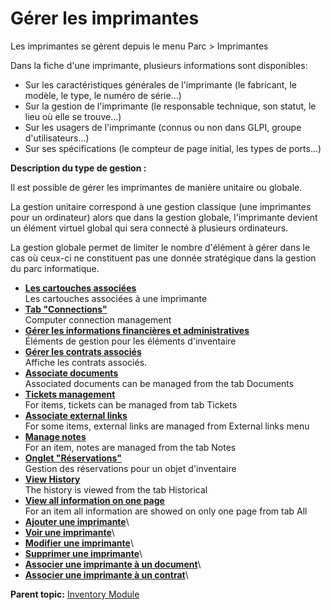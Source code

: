 Gérer les imprimantes
=====================

Les imprimantes se gèrent depuis le menu Parc \> Imprimantes

Dans la fiche d'une imprimante, plusieurs informations sont disponibles:

-   Sur les caractéristiques générales de l'imprimante (le fabricant, le
    modèle, le type, le numéro de série...)
-   Sur la gestion de l'imprimante (le responsable technique, son
    statut, le lieu où elle se trouve...)
-   Sur les usagers de l'imprimante (connus ou non dans GLPI, groupe
    d'utilisateurs...)
-   Sur ses spécifications (le compteur de page initial, les types de
    ports...)

**Description du type de gestion :**

Il est possible de gérer les imprimantes de manière unitaire ou globale.

La gestion unitaire correspond à une gestion classique (une imprimantes
pour un ordinateur) alors que dans la gestion globale, l'imprimante
devient un élément virtuel global qui sera connecté à plusieurs
ordinateurs.

La gestion globale permet de limiter le nombre d'élément à gérer dans le
cas où ceux-ci ne constituent pas une donnée stratégique dans la gestion
du parc informatique.

-   **[Les cartouches
    associées](../glpi/inventory_printer_cartridge.html)**\
     Les cartouches associées à une imprimante
-   **[Tab "Connections"](../glpi/inventory_connection.html)**\
     Computer connection management
-   **[Gérer les informations financières et
    administratives](../glpi/inventory_management.html)**\
     Éléments de gestion pour les éléments d'inventaire
-   **[Gérer les contrats associés](../glpi/inventory_contract.html)**\
     Affiche les contrats associés.
-   **[Associate documents](../glpi/inventory_document.html)**\
     Associated documents can be managed from the tab Documents
-   **[Tickets management](../glpi/inventory_ticket.html)**\
     For items, tickets can be managed from tab Tickets
-   **[Associate external links](../glpi/inventory_link.html)**\
     For some items, external links are managed from External links menu
-   **[Manage notes](../glpi/notes.html)**\
     For an item, notes are managed from the tab Notes
-   **[Onglet "Réservations"](../glpi/inventory_reservation.html)**\
     Gestion des réservations pour un objet d'inventaire
-   **[View History](../glpi/inventory_log.html)**\
     The history is viewed from the tab Historical
-   **[View all information on one page](../glpi/inventory_all.html)**\
     For an item all information are showed on only one page from tab
    All
-   **[Ajouter une
    imprimante](../glpi/inventory_printer_t_create.html)**\
-   **[Voir une imprimante](../glpi/inventory_printer_t_read.html)**\
-   **[Modifier une
    imprimante](../glpi/inventory_printer_t_update.html)**\
-   **[Supprimer une
    imprimante](../glpi/inventory_printer_t_delete.html)**\
-   **[Associer une imprimante à un
    document](../glpi/inventory_printer_t_linktodocument.html)**\
-   **[Associer une imprimante à un
    contrat](../glpi/inventory_printer_t_linktocontract.html)**\

**Parent topic:** [Inventory
Module](../glpi/inventory.html "Inventory Module in GLPI")
